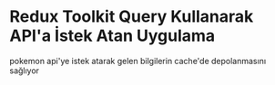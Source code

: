 # Redux Toolkit Query Kullanarak API'a İstek Atan Uygulama
pokemon api'ye istek atarak gelen bilgilerin cache'de depolanmasını sağlıyor 